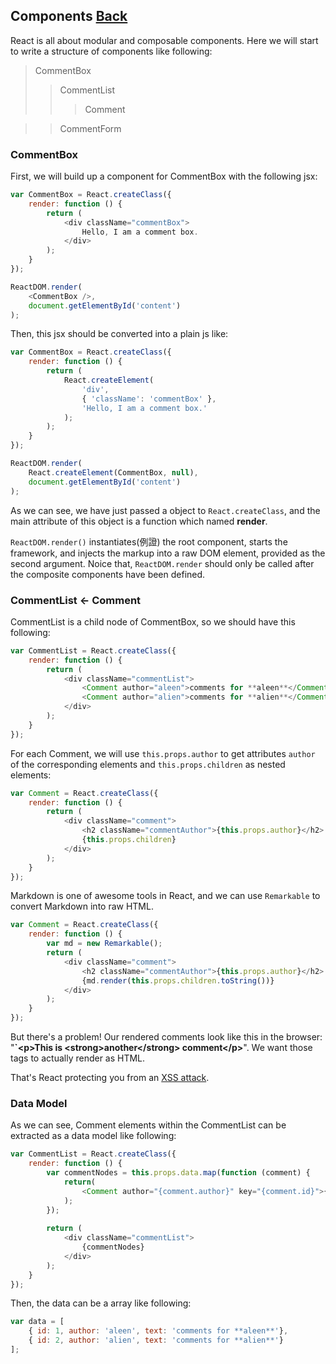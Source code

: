## Components [Back](./../react.md)

React is all about modular and composable components. Here we will start to write a structure of components like following:

> CommentBox
>> CommentList
>>> Comment

>> CommentForm

### CommentBox

First, we will build up a component for CommentBox with the following jsx:

```js
var CommentBox = React.createClass({ 
    render: function () {
        return (
            <div className="commentBox">
                Hello, I am a comment box.
            </div>
        );
    }
});

ReactDOM.render(
    <CommentBox />,
    document.getElementById('content')
);
```

Then, this jsx should be converted into a plain js like:

```js
var CommentBox = React.createClass({
    render: function () {
        return (
            React.createElement(
                'div', 
                { 'className': 'commentBox' }, 
                'Hello, I am a comment box.'
            );
        );
    }
});

ReactDOM.render(
    React.createElement(CommentBox, null),
    document.getElementById('content')
);
```

As we can see, we have just passed a object to `React.createClass`, and the main attribute of this object is a function which named **render**.

`ReactDOM.render()` instantiates(例證) the root component, starts the framework, and injects the markup into a raw DOM element, provided as the second argument. Noice that, `ReactDOM.render` should only be called after the composite components have been defined.

### CommentList <- Comment

CommentList is a child node of CommentBox, so we should have this following:

```js
var CommentList = React.createClass({ 
    render: function () {
        return (
            <div className="commentList">
                <Comment author="aleen">comments for **aleen**</Comment>
                <Comment author="alien">comments for **alien**</Comment>
            </div>
        );
    }
});
```

For each Comment, we will use `this.props.author` to get attributes `author` of the corresponding elements and `this.props.children` as nested elements:

```js
var Comment = React.createClass({
    render: function () {
        return (
            <div className="comment">
                <h2 className="commentAuthor">{this.props.author}</h2>
                {this.props.children}
            </div>
        );
    }
});
```

Markdown is one of awesome tools in React, and we can use `Remarkable` to convert Markdown into raw HTML.

```js
var Comment = React.createClass({
    render: function () {
        var md = new Remarkable();
        return (
            <div className="comment">
                <h2 className="commentAuthor">{this.props.author}</h2>
                {md.render(this.props.children.toString())}
            </div>
        );
    }
});
```

But there's a problem! Our rendered comments look like this in the browser: "**`&lt;p&gt;This is &lt;strong&gt;another&lt;/strong&gt; comment&lt;/p&gt;**". We want those tags to actually render as HTML.

That's React protecting you from an [XSS attack](https://en.wikipedia.org/wiki/Cross-site_scripting).

### Data Model

As we can see, Comment elements within the CommentList can be extracted as a data model like following:

```js
var CommentList = React.createClass({ 
    render: function () {
        var commentNodes = this.props.data.map(function (comment) {
            return(
                <Comment author="{comment.author}" key="{comment.id}">{comment.text}</Comment>
            );
        });
        
        return (
            <div className="commentList">
                {commentNodes}
            </div>
        );
    }
});
```

Then, the data can be a array like following:

```js
var data = [
    { id: 1, author: 'aleen', text: 'comments for **aleen**'},
    { id: 2, author: 'alien', text: 'comments for **alien**'}
];
```
